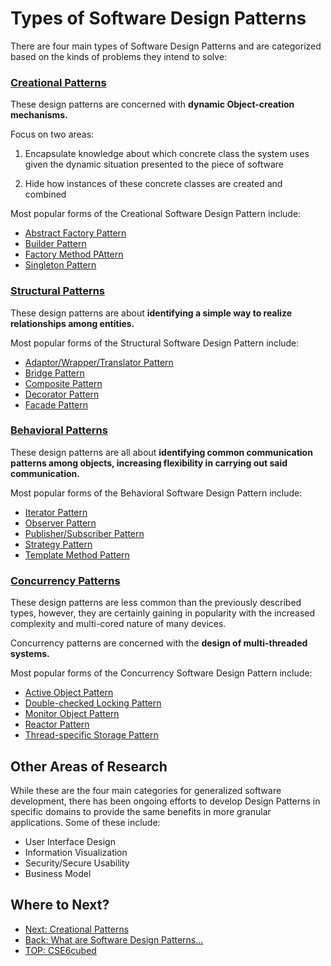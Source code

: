# Types of Software Design Patterns

There are four main types of Software Design Patterns and are categorized based on the kinds of problems they intend to solve:

### [Creational Patterns](./7c.%20Creational%20Patterns.md)
These design patterns are concerned with **dynamic Object-creation mechanisms.**

Focus on two areas: 

1. Encapsulate knowledge about which concrete class the system uses given the dynamic situation presented to the piece of software

2. Hide how instances of these concrete classes are created and combined

Most popular forms of the Creational Software Design Pattern include:
- [Abstract Factory Pattern](https://en.wikipedia.org/wiki/Abstract_factory_pattern)
- [Builder Pattern](https://en.wikipedia.org/wiki/Builder_pattern)
- [Factory Method PAttern](https://en.wikipedia.org/wiki/Factory_method_pattern)
- [Singleton Pattern](https://en.wikipedia.org/wiki/Singleton_pattern)

### [Structural Patterns](./7d.%20Structural%20Patterns.md)
These design patterns are about **identifying a simple way to realize relationships among entities.**

Most popular forms of the Structural Software Design Pattern include:
- [Adaptor/Wrapper/Translator Pattern](https://en.wikipedia.org/wiki/Adapter_pattern)
- [Bridge Pattern](https://en.wikipedia.org/wiki/Bridge_pattern)
- [Composite Pattern](https://en.wikipedia.org/wiki/Composite_pattern)
- [Decorator Pattern](https://en.wikipedia.org/wiki/Decorator_pattern)
- [Facade Pattern](https://en.wikipedia.org/wiki/Facade_pattern)

### [Behavioral Patterns](./7e.%20Behavioral%20Patterns.md)
These design patterns are all about **identifying common communication patterns among objects, increasing flexibility in carrying out said communication.**

Most popular forms of the Behavioral Software Design Pattern include:
- [Iterator Pattern](https://en.wikipedia.org/wiki/Iterator_pattern)
- [Observer Pattern](https://en.wikipedia.org/wiki/Observer_pattern)
- [Publisher/Subscriber Pattern](https://en.wikipedia.org/wiki/Publish/subscribe)
- [Strategy Pattern](https://en.wikipedia.org/wiki/Strategy_pattern)
- [Template Method Pattern](https://en.wikipedia.org/wiki/Template_method_pattern)

### [Concurrency Patterns](./7f.%20Concurrency%20Patterns.md)
These design patterns are less common than the previously described types, however, they are certainly gaining in popularity with the increased complexity and multi-cored nature of many devices.

Concurrency patterns are concerned with the **design of multi-threaded systems.**

Most popular forms of the Concurrency Software Design Pattern include:
- [Active Object Pattern](https://en.wikipedia.org/wiki/Active_object)
- [Double-checked Locking Pattern](https://en.wikipedia.org/wiki/Double_checked_locking_pattern)
- [Monitor Object Pattern](https://en.wikipedia.org/wiki/Monitor_(synchronization))
- [Reactor Pattern](https://en.wikipedia.org/wiki/Reactor_pattern)
- [Thread-specific Storage Pattern](https://en.wikipedia.org/wiki/Thread-Specific_Storage)


## Other Areas of Research
While these are the four main categories for generalized software development, there has been ongoing efforts to develop Design Patterns in specific domains to provide the same benefits in more granular applications. Some of these include:
- User Interface Design
- Information Visualization
- Security/Secure Usability
- Business Model


## Where to Next?
- [Next: Creational Patterns](./7c.%20Creational%20Patterns.md)
- [Back: What are Software Design Patterns...](./7a.%20What%20are%20Software%20Design%20Patterns%20and%20why%20do%20we%20use%20them?.md)
- [TOP: CSE6cubed](../README.md)